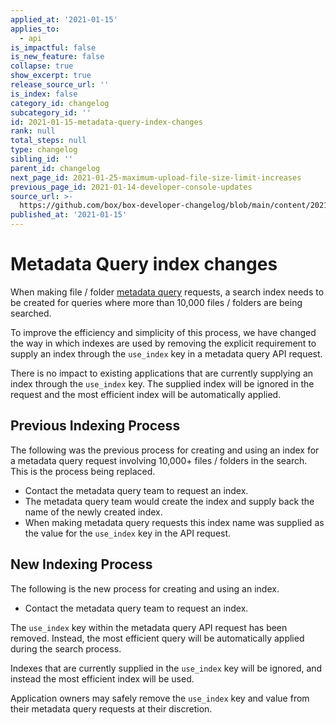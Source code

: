 ```yaml
---
applied_at: '2021-01-15'
applies_to:
  - api
is_impactful: false
is_new_feature: false
collapse: true
show_excerpt: true
release_source_url: ''
is_index: false
category_id: changelog
subcategory_id: ''
id: 2021-01-15-metadata-query-index-changes
rank: null
total_steps: null
type: changelog
sibling_id: ''
parent_id: changelog
next_page_id: 2021-01-25-maximum-upload-file-size-limit-increases
previous_page_id: 2021-01-14-developer-console-updates
source_url: >-
  https://github.com/box/box-developer-changelog/blob/main/content/2021/01-15-metadata-query-index-changes.md
published_at: '2021-01-15'
---
```

# Metadata Query index changes

When making file / folder [metadata query][mdq] requests, a
search index needs to be created for queries where more than
10,000 files / folders are being searched.

To improve the efficiency and simplicity of this process, we have changed the
way in which indexes are used by removing the explicit requirement to supply an
index through the `use_index` key in a metadata query API request.

<!-- more -->

There is no impact to existing applications that are currently supplying an
index through the `use_index` key. The supplied index will be ignored in
the request and the most efficient index will be automatically applied.

## Previous Indexing Process

The following was the previous process for creating and using an index for a
metadata query request involving 10,000+ files / folders in the search. This is
the process being replaced.

* Contact the metadata query team to request an index.
* The metadata query team would create the index and supply back the name of
 the newly created index.
* When making metadata query requests this index name was
 supplied as the value for the `use_index` key in the API request.

## New Indexing Process

The following is the new process for creating and using an index.

* Contact the metadata query team to request an index.

The `use_index` key within the metadata query API request has been removed.
Instead, the most efficient query will be automatically applied during the
search process.

Indexes that are currently supplied in the `use_index` key will be ignored, and
instead the most efficient index will be used.

Application owners may safely remove the `use_index` key and value from their
metadata query requests at their discretion.

[mdq]: g://metadata/queries/